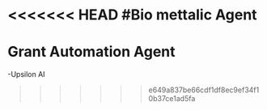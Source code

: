 <<<<<<< HEAD
#Bio mettalic Agent
=======
# Grant Automation Agent 
-Upsilon AI
>>>>>>> e649a837be66cdf1df8ec9ef34f10b37ce1ad5fa
